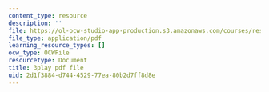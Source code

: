```yaml
---
content_type: resource
description: ''
file: https://ol-ocw-studio-app-production.s3.amazonaws.com/courses/res-18-009-learn-differential-equations-up-close-with-gilbert-strang-and-cleve-moler-fall-2015/2d1f3884d744452977ea80b2d7ff8d8e_cQKR5m5pTTg.pdf
file_type: application/pdf
learning_resource_types: []
ocw_type: OCWFile
resourcetype: Document
title: 3play pdf file
uid: 2d1f3884-d744-4529-77ea-80b2d7ff8d8e
---
```

